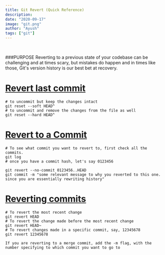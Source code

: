```yaml
---
title: Git Revert (Quick Reference)
description:
date: "2020-09-17"
image: "git.png"
author: "Ayush"
tags: ["git"]
---
```


<br />

###PURPOSE
Reverting to a previous state of your codebase can be challenging and at times scary, but mistakes do happen and in times like those, Git's version history is our best bet at recovery.

# [Revert last commit](https://stackoverflow.com/a/2846154/7048915)
```
# to uncommit but keep the changes intact
git reset --soft HEAD^
# to uncommit and remove the changes from the file as well
git reset --hard HEAD^
```

# [Revert to a Commit](https://stackoverflow.com/a/21718540/7048915)

```
# To see what commit you want to revert to, first check all the commits.
git log
# once you have a commit hash, let's say 0123456

git revert --no-commit 0123456..HEAD
git commit -m "some relevant message to why you reverted to this one. since you are essentially rewriting history"
```

# [Reverting commits](http://gitready.com/intermediate/2009/03/16/rolling-back-changes-with-revert.html)
```
# To revert the most recent change
git revert HEAD
# To revert the change made before the most recent change
git revert HEAD~
# To revert changes made in a specific commit, say, 12345678
git revert 12345678

If you are reverting to a merge commit, add the -m flag, with the number specifying to which commit you want to go to
```
